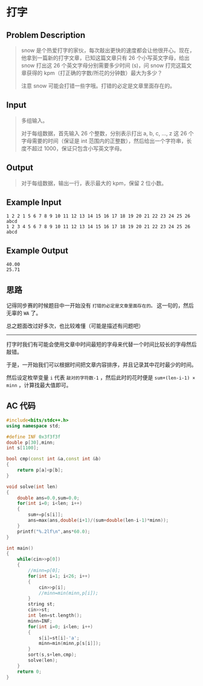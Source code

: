 # 打字

## **Problem Description**

> snow 是个热爱打字的家伙，每次敲出更快的速度都会让他很开心。现在，他拿到一篇新的打字文章，已知这篇文章只有 26 个小写英文字母，给出 snow 打出这 26 个英文字母分别需要多少时间 (s)，问 snow 打完这篇文章获得的 kpm（打正确的字数/所花的分钟数）最大为多少？
>
> 注意 snow 可能会打错一些字哦。打错的必定是文章里面存在的。



## **Input**

> 多组输入。
>
> 对于每组数据，首先输入 26 个整数，分别表示打出 a, b, c, ..., z 这 26 个字母需要的时间（保证是 int 范围内的正整数），然后给出一个字符串，长度不超过 1000，保证只包含小写英文字母。



## **Output**

> 对于每组数据，输出一行，表示最大的 kpm，保留 2 位小数。



## **Example Input**

    1 2 2 1 5 6 7 8 9 10 11 12 13 14 15 16 17 18 19 20 21 22 23 24 25 26
    abcd
    1 2 3 4 5 6 7 8 9 10 11 12 13 14 15 16 17 18 19 20 21 22 23 24 25 26
    abcd



## **Example Output**

    40.00
    25.71


## **思路**

记得同步赛的时候题目中一开始没有 `打错的必定是文章里面存在的。` 这一句的，然后无辜的 `WA` 了。

总之题面改过好多次，也比较难懂（可能是描述有问题吧）

---

打字时我们有可能会使用文章中时间最短的字母来代替一个时间比较长的字母然后敲错。

于是，一开始我们可以根据时间把文章内容排序，并且记录其中花时最少的时间。

然后设定枚举变量 `i` 代表 `敲对的字符数-1` ，然后此时的花时便是 `sum+(len-i-1) × minn` ，计算找最大值即可。



## **AC 代码**

```cpp
#include<bits/stdc++.h>
using namespace std;

#define INF 0x3f3f3f
double p[30],minn;
int s[1100];

bool cmp(const int &a,const int &b)
{
    return p[a]<p[b];
}

void solve(int len)
{
    double ans=0.0,sum=0.0;
    for(int i=0; i<len; i++)
    {
        sum+=p[s[i]];
        ans=max(ans,double(i+1)/(sum+double(len-i-1)*minn));
    }
    printf("%.2lf\n",ans*60.0);
}

int main()
{
    while(cin>>p[0])
    {
        //minn=p[0];
        for(int i=1; i<26; i++)
        {
            cin>>p[i];
            //minn=min(minn,p[i]);
        }
        string st;
        cin>>st;
        int len=st.length();
        minn=INF;
        for(int i=0; i<len; i++)
        {
            s[i]=st[i]-'a';
            minn=min(minn,p[s[i]]);
        }
        sort(s,s+len,cmp);
        solve(len);
    }
    return 0;
}
```

